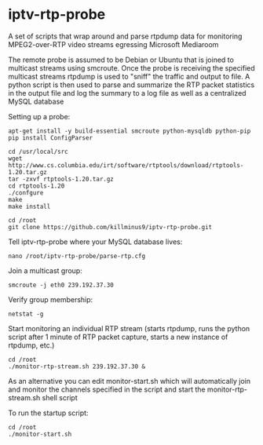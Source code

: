 iptv-rtp-probe
======================

A set of scripts that wrap around and parse rtpdump data for monitoring MPEG2-over-RTP video streams egressing Microsoft Mediaroom

The remote probe is assumed to be Debian or Ubuntu that is joined to multicast streams using smcroute. Once the probe is receiving the specified multicast streams rtpdump
is used to "sniff" the traffic and output to file. A python script is then used to parse and summarize the RTP packet statistics in the output file and log the summary to a log file
as well as a centralized MySQL database

Setting up a probe:

````
apt-get install -y build-essential smcroute python-mysqldb python-pip
pip install ConfigParser

cd /usr/local/src
wget http://www.cs.columbia.edu/irt/software/rtptools/download/rtptools-1.20.tar.gz
tar -zxvf rtptools-1.20.tar.gz
cd rtptools-1.20
./confgure
make
make install

cd /root
git clone https://github.com/killminus9/iptv-rtp-probe.git

````
Tell iptv-rtp-probe where your MySQL database lives:
````
nano /root/iptv-rtp-probe/parse-rtp.cfg
````




Join a multicast group:
````
smcroute -j eth0 239.192.37.30
````

Verify group membership:
````
netstat -g
````
Start monitoring an individual RTP stream (starts rtpdump, runs the python script after 1 minute of RTP packet capture, starts a new instance of rtpdump, etc.)
````
cd /root
./monitor-rtp-stream.sh 239.192.37.30 &
````

As an alternative you can edit monitor-start.sh which will automatically join
and monitor the channels specified in the script and start the monitor-rtp-stream.sh shell script

To run the startup script:
````
cd /root
./monitor-start.sh
````
